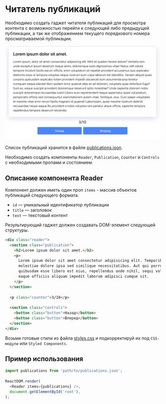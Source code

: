 # Читатель публикаций

Необходимо создать гаджет читателя публикаций для просмотра контента с
возможностью перейти к следующей либо предыдущей публикации, а так же
отображением текущего порядкового номера просматриваемой публикации.

![reader preview](./mockup/preview.png)

Список публикаций хранится в файле [publications.json](./publications.json).

Необходимо создать компоненты `Reader`, `Publication`, `Counter` и `Controls` c
необходимыми пропами и состоянием.

## Описание компонента Reader

Компонент должен иметь один проп `items` - массив объектов публикаций следующего
формата.

- `id` — уникальный идентификатор публикации
- `title` — заголовок
- `text` — текстовый контент

Результирующий гаджет должен создавать DOM-элемент следующей структуры.

```html
<div class="reader">
  <section class="publication">
    <h2>Lorem ipsum dolor sit amet.</h2>
    <p>
      Lorem ipsum dolor sit amet consectetur adipisicing elit. Temporibus,
      molestiae dolore ipsa sed similique necessitatibus. Aut qui porro
      quibusdam esse libero est eius, repellendus unde nihil, sequi voluptate
      eaque officiis aliquam impedit laborum adipisci cumque sit.
    </p>
  </section>

  <p class="counter">3/10</p>

  <section class="controls">
    <button class="button">Назад</button>
    <button class="button">Вперед</button>
  </section>
</div>
```

Возьми готовые стили из файла [styles.css](./styles.css) и подкорректируй их под
`CSS-модули` или `Styled Components`.

## Пример использования

```js
import publications from 'path/to/publications.json';

ReactDOM.render(
  <Reader items={publications} />,
  document.getElementById('root'),
);
```
